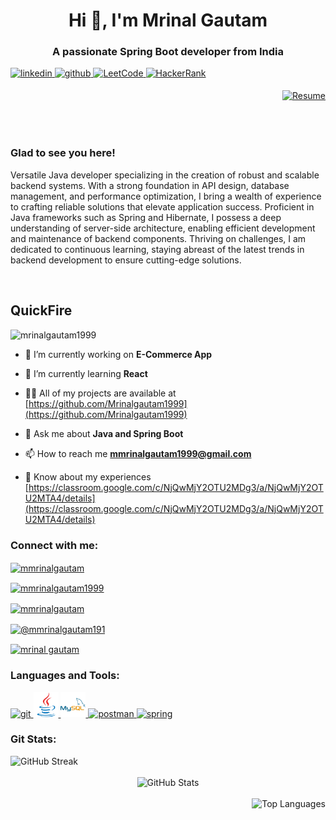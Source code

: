<h1 align="center">Hi 👋, I'm Mrinal Gautam</h1>

<h3 align="center">A passionate Spring Boot developer from India</h3>

<a href="https://www.linkedin.com/in/mmrinalgautam/" target="_blank">
<img src="https://img.shields.io/badge/linkedin-%231E77B5.svg?&style=for-the-badge&logo=linkedin&logoColor=white" alt="linkedin" style="margin-bottom: 5px;" />
</a>

<a href="https://github.com/Mrinalgautam1999" target="_blank">
<img src="https://img.shields.io/badge/github-%2324292e.svg?&style=for-the-badge&logo=github&logoColor=white" alt="github" style="margin-bottom: 5px;" />
</a>

<a href="/https://leetcode.com/mmrinalgautam1999/" target="_blank">
<img src="https://img.shields.io/badge/LeetCode-%23FFA116.svg?&style=for-the-badge&logo=leetcode&logoColor=white" alt="LeetCode" style="margin-bottom: 5px;" />
</a>

<a href="https://www.hackerrank.com/profile/mmrinalgautam191/" target="_blank">
<img src="https://img.shields.io/badge/HackerRank-%232EC866.svg?&style=for-the-badge&logo=hackerrank&logoColor=white" alt="HackerRank" style="margin-bottom: 5px;" />
</a>

<p align="right">
  <a href="https://drive.google.com/file/d/1me531z67OTUdiGE1fls_ezWMHlwU3eAp/view?usp=sharing" target="_blank">
    <img src="https://img.shields.io/badge/resume-%231E77B5.svg?&style=for-the-badge&logo=file&logoColor=white" alt="Resume" style="margin-bottom: 50px; height: 50px; width: 100px;" />
  </a>
</p>



### Glad to see you here!  
Versatile Java developer specializing in the creation of robust and scalable backend systems. With a strong foundation in API design, database management, and performance optimization, I bring a wealth of experience to crafting reliable solutions that elevate application success. Proficient in Java frameworks such as Spring and Hibernate, I possess a deep understanding of server-side architecture, enabling efficient development and maintenance of backend components. Thriving on challenges, I am dedicated to continuous learning, staying abreast of the latest trends in backend development to ensure cutting-edge solutions. 

<br/>  

## QuickFire  
<p align="left"> <img src="https://komarev.com/ghpvc/?username=mrinalgautam1999&label=Profile%20views&color=0e75b6&style=flat" alt="mrinalgautam1999" /> </p>


- 🔭 I’m currently working on **E-Commerce App**

- 🌱 I’m currently learning **React**

- 👨‍💻 All of my projects are available at [https://github.com/Mrinalgautam1999](https://github.com/Mrinalgautam1999)

- 💬 Ask me about **Java and Spring Boot**

- 📫 How to reach me **mmrinalgautam1999@gmail.com**

- 📄 Know about my experiences [https://classroom.google.com/c/NjQwMjY2OTU2MDg3/a/NjQwMjY2OTU2MTA4/details](https://classroom.google.com/c/NjQwMjY2OTU2MDg3/a/NjQwMjY2OTU2MTA4/details)

<h3 align="left">Connect with me:</h3>
<p align="left">
  
<a href="https://linkedin.com/in/mmrinalgautam" target="blank"><img align="center" src="https://raw.githubusercontent.com/rahuldkjain/github-profile-readme-generator/master/src/images/icons/Social/linked-in-alt.svg" alt="mmrinalgautam" height="30" width="40" /></a>
  
<a href="https://www.leetcode.com/mmrinalgautam1999" target="blank"><img align="center" src="https://raw.githubusercontent.com/rahuldkjain/github-profile-readme-generator/master/src/images/icons/Social/leet-code.svg" alt="mmrinalgautam1999" height="30" width="40" /></a>

<a href="https://instagram.com/mmrinalgautam" target="blank"><img align="center" src="https://raw.githubusercontent.com/rahuldkjain/github-profile-readme-generator/master/src/images/icons/Social/instagram.svg" alt="mmrinalgautam" height="30" width="40" /></a>

<a href="https://www.hackerearth.com/@mmrinalgautam191" target="blank"><img align="center" src="https://raw.githubusercontent.com/rahuldkjain/github-profile-readme-generator/master/src/images/icons/Social/hackerearth.svg" alt="@mmrinalgautam191" height="30" width="40" /></a>
</p>

<a href="https://fb.com/mrinal gautam" target="blank"><img align="center" src="https://raw.githubusercontent.com/rahuldkjain/github-profile-readme-generator/master/src/images/icons/Social/facebook.svg" alt="mrinal gautam" height="30" width="40" /></a>


<h3 align="left">Languages and Tools:</h3>
<p align="left"> <a href="https://git-scm.com/" target="_blank" rel="noreferrer"> <img src="https://www.vectorlogo.zone/logos/git-scm/git-scm-icon.svg" alt="git" width="40" height="40"/> </a> <a href="https://www.java.com" target="_blank" rel="noreferrer"> <img src="https://raw.githubusercontent.com/devicons/devicon/master/icons/java/java-original.svg" alt="java" width="40" height="40"/> </a> <a href="https://www.mysql.com/" target="_blank" rel="noreferrer"> <img src="https://raw.githubusercontent.com/devicons/devicon/master/icons/mysql/mysql-original-wordmark.svg" alt="mysql" width="40" height="40"/> </a> <a href="https://postman.com" target="_blank" rel="noreferrer"> <img src="https://www.vectorlogo.zone/logos/getpostman/getpostman-icon.svg" alt="postman" width="40" height="40"/> </a> <a href="https://spring.io/" target="_blank" rel="noreferrer"> <img src="https://www.vectorlogo.zone/logos/springio/springio-icon.svg" alt="spring" width="40" height="40"/> </a> </p>


<h3 align="left">Git Stats:</h3>
<div align="left">
  <img src="https://github-readme-streak-stats.herokuapp.com/?user=mrinalgautam1999" alt="GitHub Streak" />
</div>

<br />

<div align="center">
  <img src="https://github-readme-stats.vercel.app/api?username=mrinalgautam1999&show_icons=true&locale=en" alt="GitHub Stats" />
</div>

<br />

<div align="right">
  <img src="https://github-readme-stats.vercel.app/api/top-langs?username=mrinalgautam1999&show_icons=true&locale=en&layout=compact" alt="Top Languages" />
</div>


